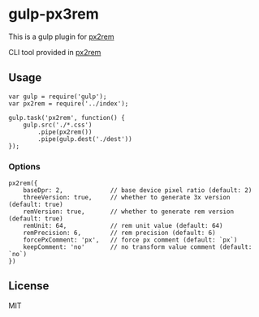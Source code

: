 # gulp-px3rem

This is a gulp plugin for [px2rem](https://www.npmjs.com/package/px2rem)

CLI tool provided in [px2rem](https://www.npmjs.com/package/px2rem)

## Usage

```
var gulp = require('gulp');
var px2rem = require('../index');

gulp.task('px2rem', function() {
    gulp.src('./*.css')
        .pipe(px2rem())
        .pipe(gulp.dest('./dest'))
});
```

### Options

```
px2rem({
    baseDpr: 2,             // base device pixel ratio (default: 2)
    threeVersion: true,     // whether to generate 3x version (default: true)
    remVersion: true,       // whether to generate rem version (default: true)
    remUnit: 64,            // rem unit value (default: 64)
    remPrecision: 6,        // rem precision (default: 6)
    forcePxComment: 'px',   // force px comment (default: `px`)
    keepComment: 'no'       // no transform value comment (default: `no`)
})
```

## License

MIT
